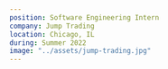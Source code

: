 ```yaml
---
position: Software Engineering Intern
company: Jump Trading
location: Chicago, IL
during: Summer 2022
image: "../assets/jump-trading.jpg"
---
```



